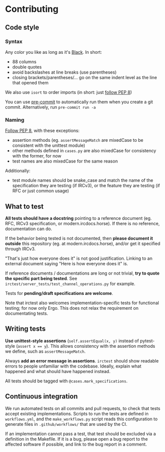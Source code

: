 # Contributing

## Code style

### Syntax

Any color you like as long as it's [Black](https://github.com/psf/black).
In short:

* 88 columns
* double quotes
* avoid backslashes at line breaks (use parentheses)
* closing brackets/parentheses/... go on the same indent level as the line
  that opened them

We also use `isort` to order imports (in short: just
[follow PEP 8](https://www.python.org/dev/peps/pep-0008/#imports))

You can use [pre-commit](https://pre-commit.com/) to automatically run them
when you create a git commit.
Alternatively, run `pre-commit run -a`


### Naming

[Follow PEP 8](https://www.python.org/dev/peps/pep-0008/#naming-conventions),
with these exceptions:

* assertion methods (eg. `assertMessageMatch` are mixedCase to be consistent
  with the unittest module)
* other methods defined in `cases.py` are also mixedCase for consistency with
  the former, for now
* test names are also mixedCase for the same reason

Additionally:

* test module names should be snake\_case and match the name of the
  specification they are testing (if IRCv3), or the feature they are
  testing (if RFC or just common usage)


## What to test

**All tests should have a docstring** pointing to a reference document
(eg. RFC, IRCv3 specification, or modern.ircdocs.horse).
If there is no reference, documentation can do.

If the behavior being tested is not documented, then **please document it
outside** this repository (eg. at modern.ircdocs.horse),
and/or get it specified through IRCv3.

"That's just how everyone does it" is not good justification.
Linking to an external document saying "Here is how everyone does it" is.

If reference documents / documentations are long or not trivial,
**try to quote the specific part being tested**.
See `irctest/server_tests/test_channel_operations.py` for example.

Tests for **pending/draft specifications are welcome**.

Note that irctest also welcomes implementation-specific tests for
functional testing; for now only Ergo.
This does not relax the requirement on documentating tests.


## Writing tests

**Use unittest-style assertions** (`self.assertEqual(x, y)` instead of
pytest-style (`assert x == y`). This allows consistency with the assertion
methods we define, such as `assertMessageMatch`.

Always **add an error message in assertions**.
`irctest` should show readable errors to people unfamiliar with the
codebase.
Ideally, explain what happened and what should have happened instead.

All tests should be tagged with
`@cases.mark_specifications`.


## Continuous integration

We run automated tests on all commits and pull requests, to check that tests
accept existing implementations.
Scripts to run the tests are defined in `workflows.yml`, and the
`make_workflows.py` script reads this configuration to generate files
in `.github/workflows/` that are used by the CI.

If an implementation cannot pass a test, that test should be excluded via
a definition in the Makefile.
If it is a bug, please open a bug report to the affected software if possible,
and link to the bug report in a comment.
